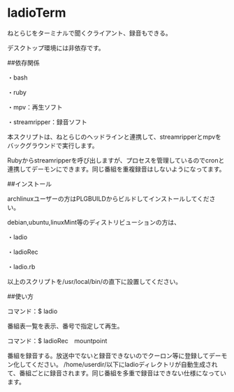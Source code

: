 # ladioTerm

ねとらじをターミナルで聞くクライアント、録音もできる。

デスクトップ環境には非依存です。

##依存関係

・bash

・ruby

・mpv：再生ソフト

・streamripper：録音ソフト


本スクリプトは、ねとらじのヘッドラインと連携して、streamripperとmpvをバックグラウンドで実行します。

Rubyからstreamripperを呼び出しますが、プロセスを管理しているのでcronと連携してデーモンにできます。同じ番組を重複録音はしないようになってます。

##インストール

archlinuxユーザーの方はPLGBUILDからビルドしてインストールしてください。

debian,ubuntu,linuxMint等のディストリビューションの方は、

・ladio

・ladioRec

・ladio.rb

以上のスクリプトを/usr/local/bin/の直下に設置してください。

##使い方

コマンド：$ ladio

番組表一覧を表示、番号で指定して再生。

コマンド：$ ladioRec　mountpoint

番組を録音する。放送中でないと録音できないのでクーロン等に登録してデーモン化してください。
/home/userdir/以下にladioディレクトリが自動生成されて、番組ごとに録音されます。同じ番組を多重で録音はできない仕様になっています。

